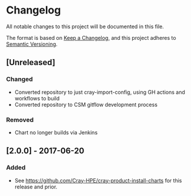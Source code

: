 # Changelog
All notable changes to this project will be documented in this file.

The format is based on [Keep a Changelog](https://keepachangelog.com/en/1.0.0/), and this project adheres to [Semantic Versioning](https://semver.org/spec/v2.0.0.html).

## [Unreleased]

### Changed

- Converted repository to just cray-import-config, using GH actions and workflows to build
- Converted repository to CSM gitflow development process

### Removed

- Chart no longer builds via Jenkins

## [2.0.0] - 2017-06-20

### Added

- See https://github.com/Cray-HPE/cray-product-install-charts for this release and prior.
